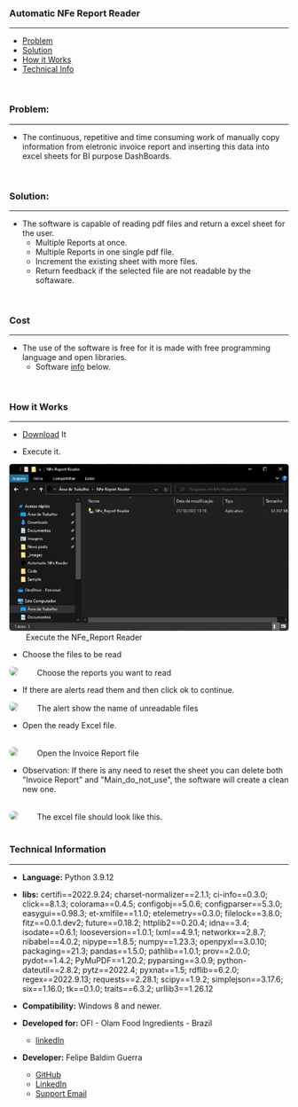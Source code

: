 ### Automatic NFe Report Reader
___

- [Problem](#problem)
- [Solution](#solution)
- [How it Works](#how-it-works)
- [Technical Info](#technical-information)


<br>

### Problem:
---

- The continuous, repetitive and time consuming work of manually copy information from eletronic invoice report and inserting this data into excel sheets for BI purpose DashBoards.

<br>

### Solution:
---

- The software is capable of reading pdf files and return a excel sheet for the user.
    - Multiple Reports at once.
    - Multiple Reports in one single pdf file.
    - Increment the existing sheet with more files.
    - Return feedback if the selected file are not readable by the softaware.

<br>

### Cost
---

- The use of the software is free for it is made with free programming language and open libraries.
    - Software [info](#technical-information) below.

<br>

### How it Works
---

- [Download](#https://olam-my.sharepoint.com/:u:/g/personal/felipe_guerra_ofi_com/Eeza_bT9of5OnQwTw69bbtkBClJpC_9fgc3nh61kVdVG_A?e=BFzKYS) It

- Execute it.


<img src="/_docs/img/execute.png" style="border-radius:5px;">
<label for="img/execute.png" style="margin-left: 30px">Execute the NFe_Report Reader</label>

<br>

- Choose the files to be read

<img src="img/select.png" style="border-radius:7px;">
<label for="img/select.png" style="margin-left: 30px">Choose the reports you want to read</label>

<br>

- If there are alerts read them and then click ok to continue.

<img src="img/alert.png" style="border-radius:7px;">
<label for="img/alert.png" style="margin-left: 30px">The alert show the name of unreadable files</label>

<br>

- Open the ready Excel file.
 <br>

<img src="img/done.png" style="border-radius:7px;">
<label for="img/done.png" style="margin-left: 30px">Open the Invoice Report file</label>

<br>

- Observation: If there is any need to reset the sheet you can delete both "Invoice Report" and "Main_do_not_use", the software will create a clean new one.

<br>

<img src="img/excel_sheet.png" style="border-radius:7px;">
<label for="img/excel_sheet.png" style="margin-left: 30px">The excel file should look like this.</label>

<br>

<br>

### Technical Information
---

- **Language:** Python 3.9.12

- **libs:** certifi==2022.9.24; charset-normalizer==2.1.1; ci-info==0.3.0; click==8.1.3; colorama==0.4.5; configobj==5.0.6; configparser==5.3.0; easygui==0.98.3; et-xmlfile==1.1.0; etelemetry==0.3.0; filelock==3.8.0; fitz==0.0.1.dev2; future==0.18.2; httplib2==0.20.4; idna==3.4; isodate==0.6.1; looseversion==1.0.1; lxml==4.9.1; networkx==2.8.7; nibabel==4.0.2; nipype==1.8.5; numpy==1.23.3; openpyxl==3.0.10; packaging==21.3; pandas==1.5.0; pathlib==1.0.1; prov==2.0.0; pydot==1.4.2; PyMuPDF==1.20.2; pyparsing==3.0.9; python-dateutil==2.8.2; pytz==2022.4; pyxnat==1.5; rdflib==6.2.0; regex==2022.9.13; requests==2.28.1; scipy==1.9.2; simplejson==3.17.6; six==1.16.0; tk==0.1.0; traits==6.3.2; urllib3==1.26.12

- **Compatibility:** Windows 8 and newer.

- **Developed for:** OFI - Olam Food Ingredients - Brazil
    - [linkedIn](https://www.linkedin.com/company/ofi-brasil/mycompany/)

- **Developer:** Felipe Baldim Guerra 
    - [GitHub](https://github.com/FelipeGuerra5) 
    - [LinkedIn](https://www.linkedin.com/in/felipe-baldim-guerra-858556127/)
    - [Support Email](felipe.guerra@ofi.com)

<br>
